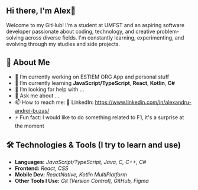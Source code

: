 ## Hi there, I'm Alex👋

Welcome to my GitHub! I'm a student at UMFST and an aspiring software developer passionate about coding, technology, and creative problem-solving across diverse fields. I'm constantly learning, experimenting, and evolving through my studies and side projects.

## 🚀 About Me

- 🔭 I’m currently working on ESTIEM ORG App and personal stuff
- 🌱 I’m currently learning **JavaScript/TypeScript**, **React**, **Kotlin**, **C#**
- 🤔 I’m looking for help with ...
- 💬 Ask me about ...
- 📫 How to reach me: 💼 LinkedIn: https://www.linkedin.com/in/alexandru-andrei-buzas/
- ⚡ Fun fact: I would like to do something related to F1, it's a surprise at the moment

## 🛠️ Technologies & Tools (I try to learn and use)

- **Languages:** _JavaScript/TypeScript, Java, C, C++, C#_
- **Frontend:** _React, CSS_
- **Mobile Dev:** _ReactNative, Kotlin MultiPlatform_
- **Other Tools I Use:** _Git (Version Control), GitHub, Figma_
